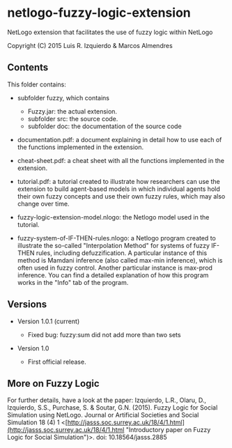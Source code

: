 # netlogo-fuzzy-logic-extension
NetLogo extension that facilitates the use of fuzzy logic within NetLogo

Copyright (C) 2015 Luis R. Izquierdo & Marcos Almendres

## Contents
This folder contains:

+ subfolder fuzzy, which contains
  - Fuzzy.jar: the actual extension.
  - subfolder src: the source code.
  - subfolder doc: the documentation of the source code

+ documentation.pdf: a document explaining in detail how to use each of the functions implemented in the extension.

+ cheat-sheet.pdf: a cheat sheet with all the functions implemented in the extension.

+ tutorial.pdf: a tutorial created to illustrate how researchers can use the extension to build agent-based models in which individual agents hold their own fuzzy concepts and use their own fuzzy rules, which may also change over time.

+ fuzzy-logic-extension-model.nlogo: the Netlogo model used in the tutorial.

+ fuzzy-system-of-IF-THEN-rules.nlogo: a Netlogo program created to illustrate the so-called "Interpolation Method" for systems of fuzzy IF-THEN rules, including defuzzification. A particular instance of this method is Mamdani inference (also called max-min inference), which is often used in fuzzy control. Another particular instance is max-prod inference. You can find a detailed explanation of how this program works in the "Info" tab of the program.

## Versions
+ Version 1.0.1 (current)
  - Fixed bug: fuzzy:sum did not add more than two sets

+ Version 1.0
  - First official release.

## More on Fuzzy Logic
For further details, have a look at the paper: Izquierdo, L.R., Olaru, D., Izquierdo, S.S., Purchase, S. & Soutar, G.N. (2015). Fuzzy Logic for Social Simulation using NetLogo. Journal or Artificial Societies and Social Simulation 18 (4) 1 <[http://jasss.soc.surrey.ac.uk/18/4/1.html](http://jasss.soc.surrey.ac.uk/18/4/1.html "Introductory paper on Fuzzy Logic for Social Simulation")>. doi: 10.18564/jasss.2885
